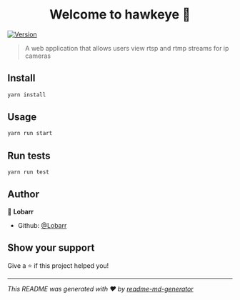 <h1 align="center">Welcome to hawkeye 👋</h1>
<p>
  <a href="https://www.npmjs.com/package/hawkeye" target="_blank">
    <img alt="Version" src="https://img.shields.io/npm/v/hawkeye.svg">
  </a>
</p>

> A web application that allows users view rtsp and rtmp streams for ip cameras

## Install

```sh
yarn install
```

## Usage

```sh
yarn run start
```

## Run tests

```sh
yarn run test
```

## Author

👤 **Lobarr**

* Github: [@Lobarr](https://github.com/Lobarr)

## Show your support

Give a ⭐️ if this project helped you!

***
_This README was generated with ❤️ by [readme-md-generator](https://github.com/kefranabg/readme-md-generator)_
